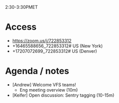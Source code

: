 2:30-3:30PMET

# Access

* https://zoom.us/j/722853312
* +16465588656,,722853312# US (New York)
* +17207072699,,722853312# US (Denver)

# Agenda / notes

* [Andrew] Welcome VFS teams!
  * Eng meeting overview (10m)
* [Keifer] Open discussion: Sentry tagging (10-15m)
